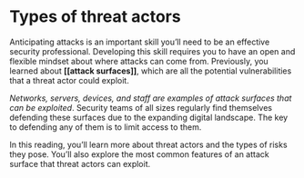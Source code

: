 # Types of threat actors

Anticipating attacks is an important skill you’ll need to be an effective security professional. Developing this skill requires you to have an open and flexible mindset about where attacks can come from. Previously, you learned about **[[attack surfaces]]**, which are all the potential vulnerabilities that a threat actor could exploit.

*Networks, servers, devices, and staff are examples of attack surfaces that can be exploited*. Security teams of all sizes regularly find themselves defending these surfaces due to the expanding digital landscape. The key to defending any of them is to limit access to them.

In this reading, you’ll learn more about threat actors and the types of risks they pose. You’ll also explore the most common features of an attack surface that threat actors can exploit.